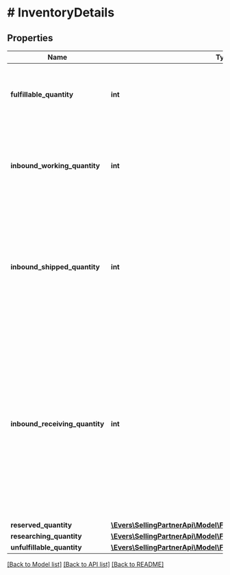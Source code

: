 # # InventoryDetails

## Properties

Name | Type | Description | Notes
------------ | ------------- | ------------- | -------------
**fulfillable_quantity** | **int** | The item quantity that can be picked, packed, and shipped. | [optional]
**inbound_working_quantity** | **int** | The number of units in an inbound shipment for which you have notified Amazon. | [optional]
**inbound_shipped_quantity** | **int** | The number of units in an inbound shipment that you have notified Amazon about and have provided a tracking number. | [optional]
**inbound_receiving_quantity** | **int** | The number of units that have not yet been received at an Amazon fulfillment center for processing, but are part of an inbound shipment with some units that have already been received and processed. | [optional]
**reserved_quantity** | [**\Evers\SellingPartnerApi\Model\FbaInventory\ReservedQuantity**](ReservedQuantity.md) |  | [optional]
**researching_quantity** | [**\Evers\SellingPartnerApi\Model\FbaInventory\ResearchingQuantity**](ResearchingQuantity.md) |  | [optional]
**unfulfillable_quantity** | [**\Evers\SellingPartnerApi\Model\FbaInventory\UnfulfillableQuantity**](UnfulfillableQuantity.md) |  | [optional]

[[Back to Model list]](../../README.md#models) [[Back to API list]](../../README.md#endpoints) [[Back to README]](../../README.md)
